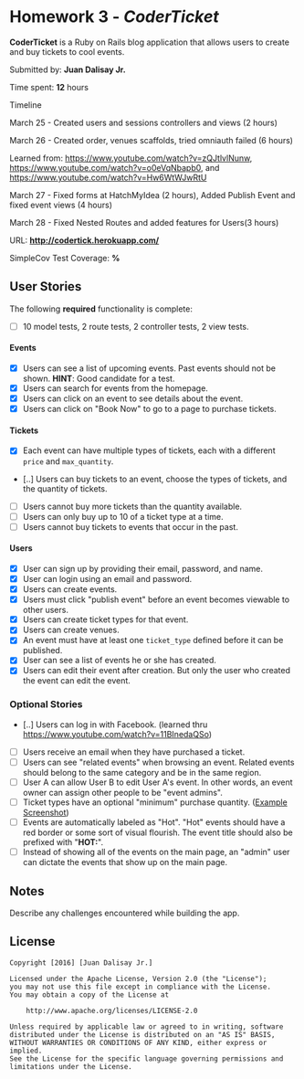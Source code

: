 # Homework 3 - *CoderTicket*

**CoderTicket** is a Ruby on Rails blog application that allows users to create and buy tickets to cool events. 

Submitted by: **Juan Dalisay Jr.**

Time spent: **12** hours

Timeline

March 25 - Created users and sessions controllers and views (2 hours)

March 26 - Created order, venues scaffolds, tried omniauth failed (6 hours)

Learned from: https://www.youtube.com/watch?v=zQJtlvlNunw, https://www.youtube.com/watch?v=o0eVqNbapb0, and https://www.youtube.com/watch?v=Hw6WtWJwRtU

March 27 - Fixed forms at HatchMyIdea (2 hours), Added Publish Event and fixed event views (4 hours)

March 28 - Fixed Nested Routes and added features for Users(3 hours)

URL: **http://codertick.herokuapp.com/**

SimpleCov Test Coverage: **%**

## User Stories

The following **required** functionality is complete:

* [ ] 10 model tests, 2 route tests, 2 controller tests, 2 view tests.

#### Events

* [X] Users can see a list of upcoming events. Past events should not be shown. **HINT**: Good candidate for a test.
* [X] Users can search for events from the homepage.
* [X] Users can click on an event to see details about the event. 
* [X] Users can click on "Book Now" to go to a page to purchase tickets.

#### Tickets

* [X] Each event can have multiple types of tickets, each with a different `price` and `max_quantity`. 
* [..] Users can buy tickets to an event, choose the types of tickets, and the quantity of tickets.
* [ ] Users cannot buy more tickets than the quantity available.
* [ ] Users can only buy up to 10 of a ticket type at a time.
* [ ] Users cannot buy tickets to events that occur in the past. 

#### Users

* [X] User can sign up by providing their email, password, and name. 
* [X] User can login using an email and password. 
* [X] Users can create events. 
* [X] Users must click "publish event" before an event becomes viewable to other users. 
* [X] Users can create ticket types for that event. 
* [X] Users can create venues.
* [X] An event must have at least one `ticket_type` defined before it can be published. 
* [X] User can see a list of events he or she has created.
* [X] Users can edit their event after creation. But only the user who created the event can edit the event. 

### Optional Stories

* [..] Users can log in with Facebook. (learned thru https://www.youtube.com/watch?v=11BInedaQSo)
* [ ] Users receive an email when they have purchased a ticket.
* [ ] Users can see "related events" when browsing an event. Related events should belong to the same category and be in the same region.
* [ ] User A can allow User B to edit User A's event. In other words, an event owner can assign other people to be "event admins". 
* [ ] Ticket types have an optional "minimum" purchase quantity. ([Example Screenshot](http://i.imgur.com/DOYtAR0.png))
* [ ] Events are automatically labeled as "Hot". "Hot" events should have a red border or some sort of visual flourish. The event title should also be prefixed with "**HOT:**".
* [ ] Instead of showing all of the events on the main page, an "admin" user can dictate the events that show up on the main page.

## Notes

Describe any challenges encountered while building the app.



## License

    Copyright [2016] [Juan Dalisay Jr.]

    Licensed under the Apache License, Version 2.0 (the "License");
    you may not use this file except in compliance with the License.
    You may obtain a copy of the License at

        http://www.apache.org/licenses/LICENSE-2.0

    Unless required by applicable law or agreed to in writing, software
    distributed under the License is distributed on an "AS IS" BASIS,
    WITHOUT WARRANTIES OR CONDITIONS OF ANY KIND, either express or implied.
    See the License for the specific language governing permissions and
    limitations under the License.
